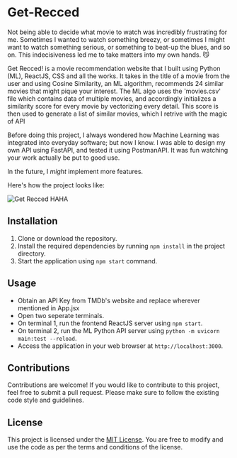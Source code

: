 # Get-Recced

Not being able to decide what movie to watch was incredibly frustrating for me. Sometimes I wanted to watch something breezy, or sometimes I might want to watch something serious, or something to beat-up the blues, and so on. This indecisiveness led me to take matters into my own hands. 😼

Get Recced! is a movie recommendation website that I built using Python (ML), ReactJS, CSS and all the works. It takes in the title of a movie from the user and using Cosine Similarity, an ML algorithm, recommends 24 similar movies that might pique your interest.
The ML algo uses the 'movies.csv' file which contains data of multiple movies, and accordingly initializes a similarity score for every movie by vectorizing every detail. This score is then used to generate a list of similar movies, which I retrive with the magic of API

Before doing this project, I always wondered how Machine Learning was integrated into everyday software; but now I know. 
I was able to design my own API using FastAPI, and tested it using PostmanAPI. It was fun watching your work actually be put to good use.

In the future, I _might_ implement more features.

Here's how the project looks like:

![Get Recced HAHA](https://github.com/maangaipuncture/Get-Recced/blob/main/GETRECCED!!%20-%20Made%20with%20Clipchamp.gif)

## Installation

1. Clone or download the repository.
2. Install the required dependencies by running `npm install` in the project directory. 
3. Start the application using `npm start` command.

## Usage

- Obtain an API Key from TMDb's website and replace wherever mentioned in App.jsx
- Open two seperate terminals.
- On terminal 1, run the frontend ReactJS server using `npm start`.
- On terminal 2, run the ML Python API server using `python -m uvicorn main:test --reload`.
- Access the application in your web browser at `http://localhost:3000`.

## Contributions

Contributions are welcome! If you would like to contribute to this project, feel free to submit a pull request. Please make sure to follow the existing code style and guidelines.

## License

This project is licensed under the [MIT License](LICENSE). You are free to modify and use the code as per the terms and conditions of the license.
